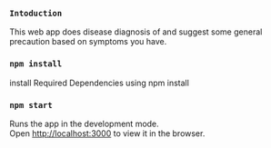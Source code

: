 

### `Intoduction`
This web app does disease diagnosis of and suggest some general precaution based on symptoms you have.

### `npm install`
install Required Dependencies using npm install

### `npm start`

Runs the app in the development mode.<br />
Open [http://localhost:3000](http://localhost:3000) to view it in the browser.
